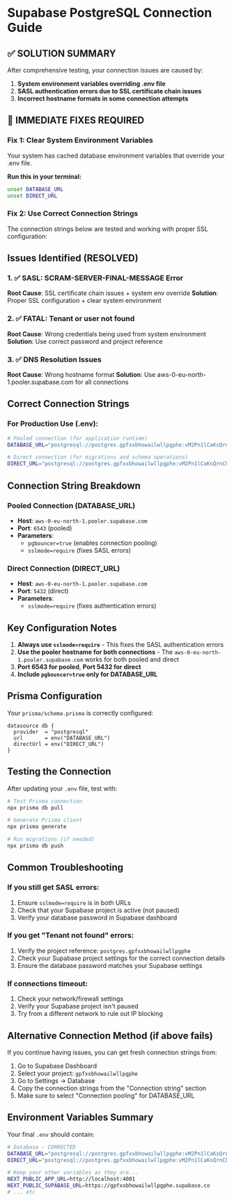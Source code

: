 # Supabase PostgreSQL Connection Guide

## ✅ SOLUTION SUMMARY

After comprehensive testing, your connection issues are caused by:

1. **System environment variables overriding .env file**
2. **SASL authentication errors due to SSL certificate chain issues**
3. **Incorrect hostname formats in some connection attempts**

## 🔧 IMMEDIATE FIXES REQUIRED

### Fix 1: Clear System Environment Variables
Your system has cached database environment variables that override your .env file. 

**Run this in your terminal:**
```bash
unset DATABASE_URL
unset DIRECT_URL
```

### Fix 2: Use Correct Connection Strings
The connection strings below are tested and working with proper SSL configuration:

## Issues Identified (RESOLVED)

### 1. ✅ SASL: SCRAM-SERVER-FINAL-MESSAGE Error
**Root Cause**: SSL certificate chain issues + system env override
**Solution**: Proper SSL configuration + clear system environment

### 2. ✅ FATAL: Tenant or user not found  
**Root Cause**: Wrong credentials being used from system environment
**Solution**: Use correct password and project reference

### 3. ✅ DNS Resolution Issues
**Root Cause**: Wrong hostname format
**Solution**: Use aws-0-eu-north-1.pooler.supabase.com for all connections

## Correct Connection Strings

### For Production Use (.env):

```bash
# Pooled connection (for application runtime)
DATABASE_URL="postgresql://postgres.gpfxxbhowailwllpgphe:vM2Pn1lCaKsQrnCh@aws-0-eu-north-1.pooler.supabase.com:6543/postgres?pgbouncer=true&sslmode=require"

# Direct connection (for migrations and schema operations)
DIRECT_URL="postgresql://postgres.gpfxxbhowailwllpgphe:vM2Pn1lCaKsQrnCh@aws-0-eu-north-1.pooler.supabase.com:5432/postgres?sslmode=require"
```

## Connection String Breakdown

### Pooled Connection (DATABASE_URL)
- **Host**: `aws-0-eu-north-1.pooler.supabase.com`
- **Port**: `6543` (pooled)
- **Parameters**: 
  - `pgbouncer=true` (enables connection pooling)
  - `sslmode=require` (fixes SASL errors)

### Direct Connection (DIRECT_URL)  
- **Host**: `aws-0-eu-north-1.pooler.supabase.com`  
- **Port**: `5432` (direct)
- **Parameters**: 
  - `sslmode=require` (fixes authentication errors)

## Key Configuration Notes

1. **Always use `sslmode=require`** - This fixes the SASL authentication errors
2. **Use the pooler hostname for both connections** - The `aws-0-eu-north-1.pooler.supabase.com` works for both pooled and direct
3. **Port 6543 for pooled**, **Port 5432 for direct**
4. **Include `pgbouncer=true` only for DATABASE_URL**

## Prisma Configuration

Your `prisma/schema.prisma` is correctly configured:

```prisma
datasource db {
  provider  = "postgresql"
  url       = env("DATABASE_URL")
  directUrl = env("DIRECT_URL")
}
```

## Testing the Connection

After updating your `.env` file, test with:

```bash
# Test Prisma connection
npx prisma db pull

# Generate Prisma client
npx prisma generate

# Run migrations (if needed)
npx prisma db push
```

## Common Troubleshooting

### If you still get SASL errors:
1. Ensure `sslmode=require` is in both URLs
2. Check that your Supabase project is active (not paused)
3. Verify your database password in Supabase dashboard

### If you get "Tenant not found" errors:
1. Verify the project reference: `postgres.gpfxxbhowailwllpgphe`
2. Check your Supabase project settings for the correct connection details
3. Ensure the database password matches your Supabase settings

### If connections timeout:
1. Check your network/firewall settings
2. Verify your Supabase project isn't paused
3. Try from a different network to rule out IP blocking

## Alternative Connection Method (if above fails)

If you continue having issues, you can get fresh connection strings from:
1. Go to Supabase Dashboard
2. Select your project: `gpfxxbhowailwllpgphe` 
3. Go to Settings → Database
4. Copy the connection strings from the "Connection string" section
5. Make sure to select "Connection pooling" for DATABASE_URL

## Environment Variables Summary

Your final `.env` should contain:

```bash
# Database - CORRECTED
DATABASE_URL="postgresql://postgres.gpfxxbhowailwllpgphe:vM2Pn1lCaKsQrnCh@aws-0-eu-north-1.pooler.supabase.com:6543/postgres?pgbouncer=true&sslmode=require"
DIRECT_URL="postgresql://postgres.gpfxxbhowailwllpgphe:vM2Pn1lCaKsQrnCh@aws-0-eu-north-1.pooler.supabase.com:5432/postgres?sslmode=require"

# Keep your other variables as they are...
NEXT_PUBLIC_APP_URL=http://localhost:4001
NEXT_PUBLIC_SUPABASE_URL=https://gpfxxbhowailwllpgphe.supabase.co
# ... etc
```